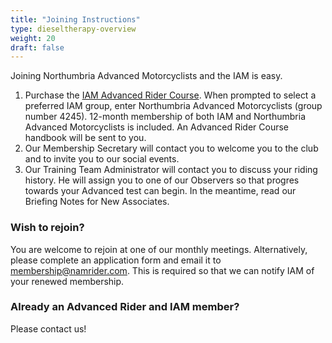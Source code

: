 ```yaml
---
title: "Joining Instructions"
type: dieseltherapy-overview
weight: 20
draft: false
---
```


Joining Northumbria Advanced Motorcyclists and the IAM is easy.

1. Purchase the [IAM Advanced Rider Course](https://www.iamroadsmart.com/courses/advanced-rider-course "Go to IAM Roadsmart Advanced Rider Course page"). When prompted to select a preferred IAM group, enter Northumbria Advanced Motorcyclists (group number 4245). 12-month membership of both IAM and Northumbria Advanced Motorcyclists is included.  An Advanced Rider Course handbook will be sent to you.
2. Our Membership Secretary will contact you to welcome you to the club and to invite you to our social events.
3. Our Training Team Administrator will contact you to discuss your riding history. He will assign you to one of our Observers so that progres towards your Advanced test can begin. In the meantime, read our Briefing Notes for New Associates.

### Wish to rejoin?
You are welcome to rejoin at one of our monthly meetings. Alternatively, please complete an application form and email it to membership@namrider.com. This is required so that we can notify IAM of your renewed membership.

### Already an Advanced Rider and IAM member?
Please contact us!
